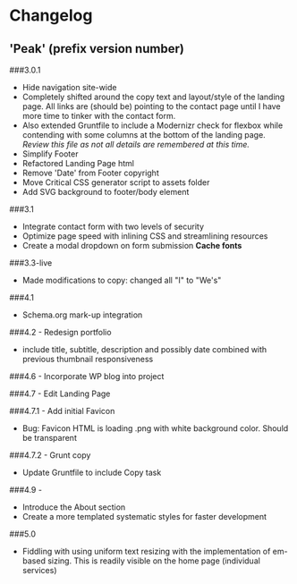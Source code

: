 # Changelog

## 'Peak' (prefix version number)

###3.0.1
- Hide navigation site-wide
- Completely shifted around the copy text and layout/style of the landing page. All links are (should be) pointing to the contact page until I have more time to tinker with the contact form.
-	Also extended Gruntfile to include a Modernizr check for flexbox while contending with some columns at the bottom of the landing page. *Review this file as not all details are remembered at this time.*
- Simplify Footer
- Refactored Landing Page html
- Remove 'Date' from Footer copyright
- Move Critical CSS generator script to assets folder
- Add SVG background to footer/body element

###3.1
- Integrate contact form with two levels of security
- Optimize page speed with inlining CSS and streamlining resources
- Create a modal dropdown on form submission
**Cache fonts**

###3.3-live
- Made modifications to copy: changed all "I" to "We's"

###4.1
- Schema.org mark-up integration

###4.2 - Redesign portfolio
- include title, subtitle, description and possibly date combined with previous thumbnail responsiveness

###4.6 - Incorporate WP blog into project

###4.7 - Edit Landing Page

###4.7.1 - Add initial Favicon
- Bug: Favicon HTML is loading .png with white background color. Should be transparent

###4.7.2 - Grunt copy
- Update Gruntfile to include Copy task

###4.9 -
- Introduce the About section
- Create a more templated systematic styles for faster development

###5.0
- Fiddling with using uniform text resizing with the implementation of em-based sizing. This is readily visible on the home page (individual services)
